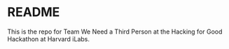 # README

This is the repo for Team We Need a Third Person at the Hacking for Good Hackathon at Harvard iLabs. 
